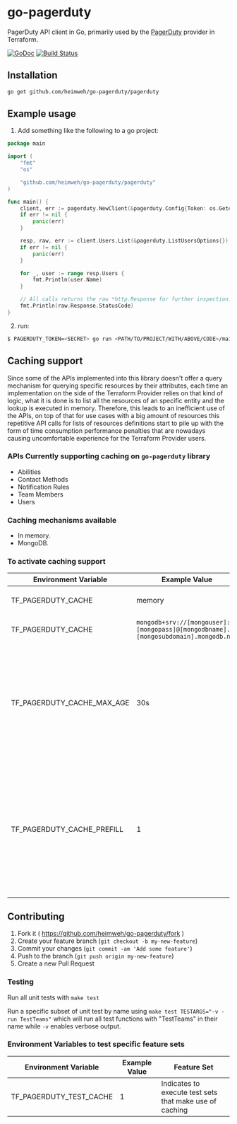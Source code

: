 # go-pagerduty
PagerDuty API client in Go, primarily used by the [PagerDuty](https://github.com/PagerDuty/terraform-provider-pagerduty) provider in Terraform.

[![GoDoc](https://godoc.org/github.com/heimweh/go-pagerduty?status.svg)](http://godoc.org/github.com/heimweh/go-pagerduty/pagerduty)
[![Build
Status](https://travis-ci.org/heimweh/go-pagerduty.svg?branch=master)](https://travis-ci.org/heimweh/go-pagerduty)


## Installation
```bash
go get github.com/heimweh/go-pagerduty/pagerduty
```

## Example usage
1. Add something like the following to a go project:

```go
package main

import (
	"fmt"
	"os"

	"github.com/heimweh/go-pagerduty/pagerduty"
)

func main() {
	client, err := pagerduty.NewClient(&pagerduty.Config{Token: os.Getenv("PAGERDUTY_TOKEN")})
	if err != nil {
		panic(err)
	}

	resp, raw, err := client.Users.List(&pagerduty.ListUsersOptions{})
	if err != nil {
		panic(err)
	}

	for _, user := range resp.Users {
		fmt.Println(user.Name)
	}

	// All calls returns the raw *http.Response for further inspection.
	fmt.Println(raw.Response.StatusCode)
}
```

2. run:
```bash
$ PAGERDUTY_TOKEN=<SECRET> go run <PATH/TO/PROJECT/WITH/ABOVE/CODE>/main.go
```

## Caching support

Since some of the APIs implemented into this library doesn't offer a query mechanism for querying specific resources by their attributes, each time an implementation on the side of the Terraform Provider relies on that kind of logic, what it is done is to list all the resources of an specific entity and the lookup is executed in memory. Therefore, this leads to an inefficient use of the APIs, on top of that for use cases with a big amount of resources this repetitive API calls for lists of resources definitions start to pile up with the form of time consumption performance penalties that are nowadays causing uncomfortable experience for the Terraform Provider users.

### APIs Currently supporting caching on `go-pagerduty` library

* Abilities
* Contact Methods
* Notification Rules
* Team Members
* Users

### Caching mechanisms available

* In memory.
* MongoDB.

### To activate caching support

| Environment Variable       | Example Value                                                                      | Description                                                                                                                                  |
| -------------------------- | ---------------------------------------------------------------------------------- | -------------------------------------------------------------------------------------------------------------------------------------------- |
| TF_PAGERDUTY_CACHE         | memory                                                                             | Activate **In Memory** cache.                                                                                                                |
| TF_PAGERDUTY_CACHE         | `mongodb+srv://[mongouser]:[mongopass]@[mongodbname].[mongosubdomain].mongodb.net` | Activate MongoDB cache.                                                                                                                      |
| TF_PAGERDUTY_CACHE_MAX_AGE | 30s                                                                                | Only applicable for MongoDB cache. Time in seconds for cached data to become staled. Default value `10s`.                                    |
| TF_PAGERDUTY_CACHE_PREFILL | 1                                                                                  | Only applicable for MongoDB cache. Indicates to pre-fill data in cache for *Abilities*, *Users*, *Contact Methods* and *Notification Rules*. |

## Contributing
1. Fork it ( https://github.com/heimweh/go-pagerduty/fork )
2. Create your feature branch (`git checkout -b my-new-feature`)
3. Commit your changes (`git commit -am 'Add some feature'`)
4. Push to the branch (`git push origin my-new-feature`)
5. Create a new Pull Request

### Testing

Run all unit tests with `make test`

Run a specific subset of unit test by name using `make test TESTARGS="-v -run TestTeams"` which will run all test functions with "TestTeams" in their name while `-v` enables verbose output.

### Environment Variables to test specific feature sets

| Environment Variable    | Example Value | Feature Set                                             |
| ----------------------- | ------------- | ------------------------------------------------------- |
| TF_PAGERDUTY_TEST_CACHE | 1             | Indicates to execute test sets that make use of caching |
